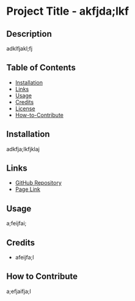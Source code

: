 

# Project Title - akfjda;lkf

## Description
adklfjakl;fj
  
## Table of Contents
- [Installation](#installation)
- [Links](#links)
- [Usage](#usage)
- [Credits](#credits)
- [License](#license)
- [How-to-Contribute](#how-to-contribute)
  
## Installation
adkfja;lkfjklaj
  
## Links
- [GitHub Repository](afkjaf;eijf)
- [Page Link](af;eijfia;)
  
## Usage
a;feijfai;
  
## Credits
- afeijfa;l
  
## How to Contribute
a;efjaifja;l
